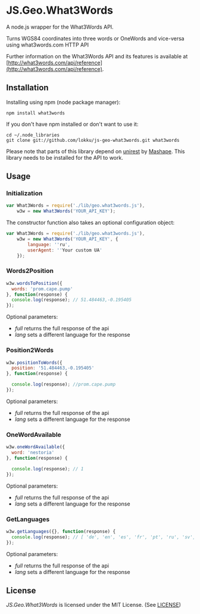 # JS.Geo.What3Words

A node.js wrapper for the What3Words API.

Turns WGS84 coordinates into three words or OneWords and vice-versa using what3words.com HTTP API

Further information on the What3Words API and its features is available at [http://what3words.com/api/reference](http://what3words.com/api/reference). 

## Installation

Installing using npm (node package manager):

    npm install what3words
    
If you don't have npm installed or don't want to use it:

    cd ~/.node_libraries
    git clone git://github.com/lokku/js-geo-what3words.git what3words

Please note that parts of this library depend on [unirest](https://github.com/Mashape/unirest-nodejs) by [Mashape](https://github.com/Mashape/). This library needs to be installed for the API to work.


## Usage ##

### Initialization ###
```javascript
var What3Words = require('./lib/geo.what3words.js'),
    w3w = new What3Words('YOUR_API_KEY');
```

The constructor function also takes an optional configuration object:

```javascript
var What3Words = require('./lib/geo.what3words.js'),
    w3w = new What3Words('YOUR_API_KEY', {
    	language: ''ru',
    	userAgent: ''Your custom UA'
    });
```

### Words2Position ###
```javascript
w3w.wordsToPosition({
  words: 'prom.cape.pump'
}, function(response) {
  console.log(response); // 51.484463,-0.195405 
});
```

Optional parameters:

* _full_ returns the full response of the api
* _lang_ sets a different language for the response

### Position2Words ###
```javascript
w3w.positionToWords({
  position: '51.484463,-0.195405'
}, function(response) {

  console.log(response); //prom.cape.pump
});
```

Optional parameters:

* _full_ returns the full response of the api
* _lang_ sets a different language for the response

### OneWordAvailable ###
```javascript
w3w.oneWordAvailable({
  word: 'nestoria'
}, function(response) {

  console.log(response); // 1
});
```

Optional parameters:

* _full_ returns the full response of the api
* _lang_ sets a different language for the response


### GetLanguages ###
```javascript
w3w.getLanguages({}, function(response) {
  console.log(response); // [ 'de', 'en', 'es', 'fr', 'pt', 'ru', 'sv', 'tr' ]
});
```

Optional parameters:

* _full_ returns the full response of the api
* _lang_ sets a different language for the response 


## License

_JS.Geo.What3Words_ is licensed under the MIT License. (See [LICENSE](https://github.com/lokku/js-geo-what3words/blob/master/LICENCe.md))